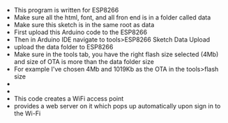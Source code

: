 
* This program is written for ESP8266
 *  Make sure all the html, font, and all fron end is in a folder called data
 *  Make sure this sketch is in the same root as data
 *  First upload this Arduino code to the ESP8266
 *  Then in Arduino IDE navigate to tools>ESP8266 Sketch Data Upload  
 *  upload the data folder to ESP8266
 *  Make sure in the tools tab, you have the right flash size selected (4Mb) and size of OTA is more than the data folder size
 *  For example I've chosen 4Mb and 1019Kb as the OTA in the tools>flash size
 *  
 *  
 *  This code creates a WiFi access point 
 *  provides a web server on it which pops up automatically upon sign in to the Wi-Fi 
